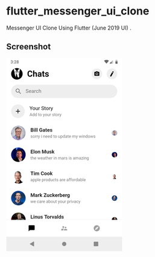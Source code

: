 # flutter_messenger_ui_clone

Messenger UI Clone Using Flutter (June 2019 UI) .

## Screenshot

<img src="screenshot/screenshot.png" width="307" height="512" >
